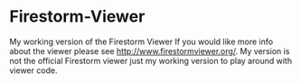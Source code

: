 # Firestorm-Viewer
My working version of the Firestorm Viewer  If you would like more info about the viewer please see http://www.firestormviewer.org/. My version is not the official Firestorm viewer just my working version to play around with viewer code.
